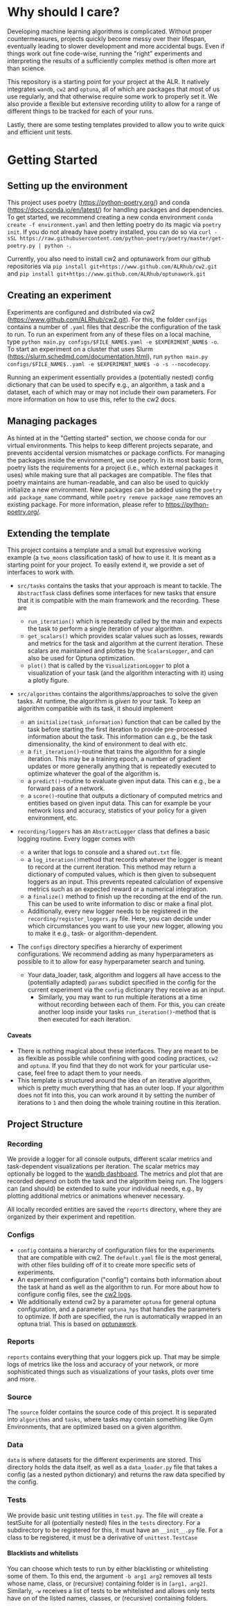 # Why should I care?
Developing machine learning algorithms is complicated. Without proper countermeasures,
projects quickly become messy over their lifespan, eventually leading to slower development and more accidental bugs. 
Even if things work out fine code-wise, running the "right" experiments and interpreting the results of a 
sufficiently complex method is often more art than science. 

This repository is a starting point for your project at the ALR. It natively integrates `wandb`, `cw2` and `optuna`, all
of which are packages that most of us use regularly, and that otherwise require some work to properly set it. We also
provide a flexible but extensive recording utility to allow for a range of different things to be tracked for each of
your runs.

Lastly, there are some testing templates provided to allow you to write quick and efficient unit tests.

# Getting Started
## Setting up the environment
This project uses poetry (https://python-poetry.org/) and conda (https://docs.conda.io/en/latest/) for handling packages
and dependencies.
To get started, we recommend creating a new conda environment
`conda create -f environment.yaml` and then letting poetry do its
magic via `poetry init`. If you do not already have poetry installed, you can do so via 
`curl -sSL https://raw.githubusercontent.com/python-poetry/poetry/master/get-poetry.py | python -`.

Currently, you also need to install cw2 and optunawork from our github repositories via
`pip install git+https://www.github.com/ALRhub/cw2.git` and
`pip install git+https://www.github.com/ALRhub/optunawork.git`

## Creating an experiment
Experiments are configured and distributed via cw2 (https://www.github.com/ALRhub/cw2.git). For this, the folder `configs` contains
a number of `.yaml` files that describe the configuration of the task to run. 
To run an experiment from any of these files on a local machine, type
`python main.py configs/$FILE_NAME$.yaml -e $EXPERIMENT_NAME$ -o`. To start an experiment on a cluster that uses Slurm
(https://slurm.schedmd.com/documentation.html), run 
`python main.py configs/$FILE_NAME$..yaml -e $EXPERIMENT_NAME$ -o -s --nocodecopy`.

Running an experiment essentially provides a (potentially nested) config dictionary that can be used to specify e.g., an
algorithm, a task and a dataset, each of which may or may not include their own parameters. For more information on how
to use this, refer to the cw2 docs.

## Managing packages
As hinted at in the "Getting started" section, we choose conda for our virtual environments. This helps to keep different
projects separate, and prevents accidental version mismatches or package conflicts.
For managing the packages inside the environment, we use poetry. In its most basic form, poetry lists the
requirements for a project (i.e., which external packages it uses) while making sure that all packages are compatible.
The files that poetry maintains are human-readable, and can also be used to quickly initialize a new environment.
New packages can be added using the `poetry add package_name` command, while `poetry remove package_name` removes an
existing package. For more information, please refer to https://python-poetry.org/.

## Extending the template
This project contains a template and a small but expressive working example 
(a `two_moons` classification task) of how to use it. 
It is meant as a starting point for your project.
To easily extend it, we provide a set of interfaces to work with.

* `src/tasks` contains the tasks that your approach is meant to tackle. The `AbstractTask` class defines some interfaces
  for new tasks that ensure that it is compatible with the main framework and the recording. These are
    * `run_iteration()` which is repeatedly called by the main and expects the task to perform a single iteration of your algorithm.
    * `get_scalars()` which provides scalar values such as losses, rewards and metrics for the task and algorithm at the
      current iteration. These scalars are maintained and plottes by the `ScalarsLogger`, and can also be
      used for Optuna optimization.
    * `plot()` that is called by the `VisualizationLogger` to plot a visualization of your task 
      (and the algorithm interacting with it) using a plotly figure.
* `src/algorithms` contains the algorithms/approaches to solve the given tasks. At runtime, the algorithm is *given to*
  your task. To keep an algorithm compatible with its task, it should implement
  * an `initialize(task_information)` function that can be called by the task before starting the first iteration to
    provide pre-processed information about the task. This information can e.g., be the task dimensionality, the
    kind of environment to deal with etc.
  * a `fit_iteration()`-routine that trains the algorithm for a single iteration. This may be a training epoch, a number
  of gradient updates or more generally anything that is repeatedly executed to optimize whatever the goal of the
    algorithm is.
  * a `predict()`-routine to evaluate given input data. This can e.g., be a forward pass of a network.
  * a `score()`-routine that outputs a dictionary of computed metrics and entities based on given input data. This
    can for example be your network loss and accuracy, statistics of your policy for a given environment, etc.
* `recording/loggers` has an `AbstractLogger` class that defines a basic logging routine. Every logger comes with
  * a writer that logs to console and a shared `out.txt` file.
  * a `log_iteration()`method that records whatever the logger is meant to record at the current iteration. This method
    may return a dictionary of computed values, which is then given to subsequent loggers as an input. This prevents
    repeated calculation of expensive metrics such as an expected reward or a numerical integration.
  * a `finalize()` method to finish up the recording at the end of the run. This can be used to write information to
    disc or make a final plot.
  * Additionally, every new logger needs to be registered in the `recording/register_loggers.py` file. Here, you can
    decide under which circumstances you want to use your new logger, allowing you to make it 
    e.g., task- or algorithm-dependent.
    
  
* The `configs` directory specifies a hierarchy of experiment configurations. 
  We recommend adding as many hyperparameters as possible to it to allow for easy hyperparameter search and tuning.
  * Your data_loader, task, algorithm and loggers all have access to the (potentially adapted) `params` subdict
    specified in the config for the current experiment via the `config` dictionary they receive as an input.
    * Similarly, you may want to run multiple iterations at a time without recording between each of them. For this,
      you can create another loop inside your tasks `run_iteration()`-method that is then executed for each iteration.


#### Caveats
* There is nothing magical about these interfaces. They are meant to be as flexible as possible while confining with 
  good coding practices, `cw2` and `optuna`. If you find that they do not work for your particular use-case, feel free
  to adapt them to your needs.
* This template is structured around the idea of an iterative algorithm, which is pretty much everything that has
  an outer loop. If your algorithm does not fit into this, you can work around it by setting the number of iterations
  to `1` and then doing the whole training routine in this iteration.

## Project Structure

###  Recording
We provide a logger for all console outputs, different scalar metrics and task-dependent visualizations per iteration. 
The scalar metrics may optionally be logged to the [wandb dashboard](https://wandb.ai).
The metrics and plot that are recorded depend on both the task and the algorithm being run. 
The loggers can (and should) be extended
to suite your individual needs, e.g., by plotting additional metrics or animations whenever necessary.

All locally recorded entities are saved the `reports` directory, where they are organized by their experiment and repetition.


### Configs
* `config` contains a hierarchy of configuration files for the experiments that are compatible with cw2. 
The `default.yaml` file is the most general, with other files building off of it to create more specific sets of
experiments. 
* An experiment configuration ("config") contains both information about the task at hand as well as the algorithm to run.
For more about how to configure config files, see the [cw2 logs](https://www.github.com/ALRhub/cw2).
* We additionally extend cw2 by a parameter `optuna` for general optuna configuration, and a parameter `optuna_hps` that handles the
parameters to optimize. If *both* are specified, the run is automatically wrapped in an optuna trial. This is
based on [optunawork](https://www.github.com/ALRhub/optunawork).

### Reports
`reports` contains everything that your loggers pick up. 
That may be simple logs of metrics like the loss and accuracy of your network, or more sophisticated things such as
visualizations of your tasks, plots over time and more.

### Source
The `source` folder contains the source code of this project. It is separated into `algorithms` and `tasks`, where
tasks may contain something like Gym Environments, that are optimized based on a given algorithm.

### Data
`data` is where datasets for the different experiments are stored. This directory holds the data itself, as well as a
`data_loader.py` file that takes a config (as a nested python dictionary) and returns the raw data specified
by the config.

### Tests
We provide basic unit testing utilities in `test.py`. The file will create a testSuite for all (potentially nested)
files in the `tests` directory. 
For a subdirectory to be registered for this, it must have an `__init__.py` file. For a class to be registered, it
must be a derivative of `unittest.TestCase`

#### Blacklists and whitelists
You can choose which tests to run by either blacklisting or whitelisting some of them. To this end,
the argument `-b arg1 arg2` removes all tests whose name, class, or (recursive) containing folder is in `[arg1, arg2]`.
Similarly, `-w` receives a list of tests to be whitelisted and allows only tests have on of the listed names, classes,
or (recursive) containing folders. 


